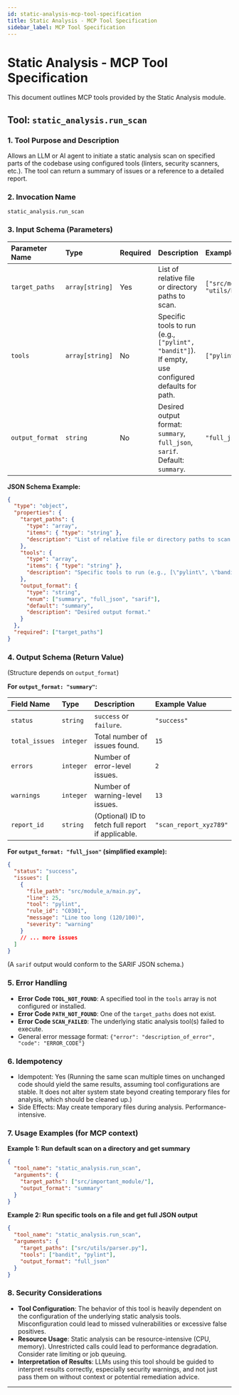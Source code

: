 ```yaml
---
id: static-analysis-mcp-tool-specification
title: Static Analysis - MCP Tool Specification
sidebar_label: MCP Tool Specification
---
```


# Static Analysis - MCP Tool Specification

This document outlines MCP tools provided by the Static Analysis module.

## Tool: `static_analysis.run_scan`

### 1. Tool Purpose and Description

Allows an LLM or AI agent to initiate a static analysis scan on specified parts of the codebase using configured tools (linters, security scanners, etc.). The tool can return a summary of issues or a reference to a detailed report.

### 2. Invocation Name

`static_analysis.run_scan`

### 3. Input Schema (Parameters)

| Parameter Name | Type          | Required | Description                                                                 | Example Value                                  |
| :------------- | :------------ | :------- | :-------------------------------------------------------------------------- | :--------------------------------------------- |
| `target_paths` | `array[string]`| Yes      | List of relative file or directory paths to scan.                           | `["src/module_a/", "utils/helpers.py"]`        |
| `tools`        | `array[string]`| No       | Specific tools to run (e.g., `["pylint", "bandit"]`). If empty, use configured defaults for path. | `["pylint"]`                                   |
| `output_format`| `string`      | No       | Desired output format: `summary`, `full_json`, `sarif`. Default: `summary`. | `"full_json"`                                  |

**JSON Schema Example:**

```json
{
  "type": "object",
  "properties": {
    "target_paths": {
      "type": "array",
      "items": { "type": "string" },
      "description": "List of relative file or directory paths to scan."
    },
    "tools": {
      "type": "array",
      "items": { "type": "string" },
      "description": "Specific tools to run (e.g., [\"pylint\", \"bandit\"]). If empty, use configured defaults."
    },
    "output_format": {
      "type": "string",
      "enum": ["summary", "full_json", "sarif"],
      "default": "summary",
      "description": "Desired output format."
    }
  },
  "required": ["target_paths"]
}
```

### 4. Output Schema (Return Value)

(Structure depends on `output_format`)

**For `output_format: "summary"`:**

| Field Name     | Type     | Description                                       | Example Value                                      |
| :------------- | :------- | :------------------------------------------------ | :------------------------------------------------- |
| `status`       | `string` | `success` or `failure`.                           | `"success"`                                        |
| `total_issues` | `integer`| Total number of issues found.                     | `15`                                               |
| `errors`       | `integer`| Number of error-level issues.                     | `2`                                                |
| `warnings`     | `integer`| Number of warning-level issues.                   | `13`                                               |
| `report_id`    | `string` | (Optional) ID to fetch full report if applicable. | `"scan_report_xyz789"`                             |

**For `output_format: "full_json"` (simplified example):**

```json
{
  "status": "success",
  "issues": [
    {
      "file_path": "src/module_a/main.py",
      "line": 25,
      "tool": "pylint",
      "rule_id": "C0301",
      "message": "Line too long (120/100)",
      "severity": "warning"
    }
    // ... more issues
  ]
}
```
(A `sarif` output would conform to the SARIF JSON schema.)

### 5. Error Handling

- **Error Code `TOOL_NOT_FOUND`**: A specified tool in the `tools` array is not configured or installed.
- **Error Code `PATH_NOT_FOUND`**: One of the `target_paths` does not exist.
- **Error Code `SCAN_FAILED`**: The underlying static analysis tool(s) failed to execute.
- General error message format: `{"error": "description_of_error", "code": "ERROR_CODE"}`

### 6. Idempotency

- Idempotent: Yes (Running the same scan multiple times on unchanged code should yield the same results, assuming tool configurations are stable. It does not alter system state beyond creating temporary files for analysis, which should be cleaned up.)
- Side Effects: May create temporary files during analysis. Performance-intensive.

### 7. Usage Examples (for MCP context)

**Example 1: Run default scan on a directory and get summary**

```json
{
  "tool_name": "static_analysis.run_scan",
  "arguments": {
    "target_paths": ["src/important_module/"],
    "output_format": "summary"
  }
}
```

**Example 2: Run specific tools on a file and get full JSON output**

```json
{
  "tool_name": "static_analysis.run_scan",
  "arguments": {
    "target_paths": ["src/utils/parser.py"],
    "tools": ["bandit", "pylint"],
    "output_format": "full_json"
  }
}
```

### 8. Security Considerations

- **Tool Configuration**: The behavior of this tool is heavily dependent on the configuration of the underlying static analysis tools. Misconfiguration could lead to missed vulnerabilities or excessive false positives.
- **Resource Usage**: Static analysis can be resource-intensive (CPU, memory). Unrestricted calls could lead to performance degradation. Consider rate limiting or job queuing.
- **Interpretation of Results**: LLMs using this tool should be guided to interpret results correctly, especially security warnings, and not just pass them on without context or potential remediation advice.

--- 